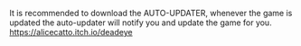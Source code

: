 It is recommended to download the AUTO-UPDATER, whenever the game is updated the auto-updater will notify you and update the game for you.
https://alicecatto.itch.io/deadeye
